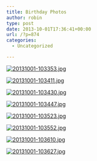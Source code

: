 ```yaml
---
title: Birthday Photos
author: robin
type: post
date: 2013-10-01T17:36:41+00:00
url: /?p=874
categories:
  - Uncategorized

---
```

[<img src="http://robinandmike.com/wp-content/uploads/2013/10/20131001-103353.jpg" alt="20131001-103353.jpg" class="alignnone size-full" />][1]

[<img src="http://robinandmike.com/wp-content/uploads/2013/10/20131001-103411.jpg" alt="20131001-103411.jpg" class="alignnone size-full" />][2]

[<img src="http://robinandmike.com/wp-content/uploads/2013/10/20131001-103430.jpg" alt="20131001-103430.jpg" class="alignnone size-full" />][3]

[<img src="http://robinandmike.com/wp-content/uploads/2013/10/20131001-103447.jpg" alt="20131001-103447.jpg" class="alignnone size-full" />][4]

[<img src="http://robinandmike.com/wp-content/uploads/2013/10/20131001-103523.jpg" alt="20131001-103523.jpg" class="alignnone size-full" />][5]

[<img src="http://robinandmike.com/wp-content/uploads/2013/10/20131001-103552.jpg" alt="20131001-103552.jpg" class="alignnone size-full" />][6]

[<img src="http://robinandmike.com/wp-content/uploads/2013/10/20131001-103610.jpg" alt="20131001-103610.jpg" class="alignnone size-full" />][7]

[<img src="http://robinandmike.com/wp-content/uploads/2013/10/20131001-103627.jpg" alt="20131001-103627.jpg" class="alignnone size-full" />][8]

 [1]: http://robinandmike.com/wp-content/uploads/2013/10/20131001-103353.jpg
 [2]: http://robinandmike.com/wp-content/uploads/2013/10/20131001-103411.jpg
 [3]: http://robinandmike.com/wp-content/uploads/2013/10/20131001-103430.jpg
 [4]: http://robinandmike.com/wp-content/uploads/2013/10/20131001-103447.jpg
 [5]: http://robinandmike.com/wp-content/uploads/2013/10/20131001-103523.jpg
 [6]: http://robinandmike.com/wp-content/uploads/2013/10/20131001-103552.jpg
 [7]: http://robinandmike.com/wp-content/uploads/2013/10/20131001-103610.jpg
 [8]: http://robinandmike.com/wp-content/uploads/2013/10/20131001-103627.jpg